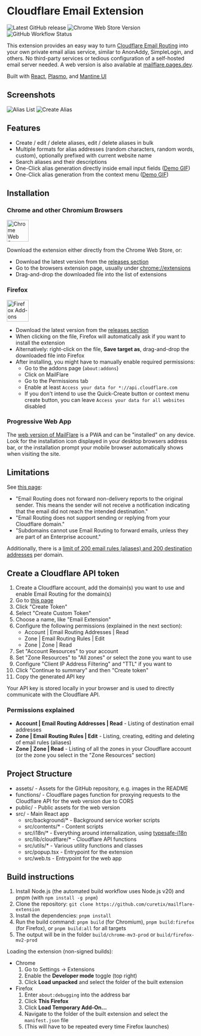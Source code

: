 # Cloudflare Email Extension

![Latest GitHub release](https://badgen.net/github/release/curetix/mailflare-extension)
![Chrome Web Store Version](https://badgen.net/chrome-web-store/v/aomfbgcabccoecaoimicmmkjdmdgcfpi)
![GitHub Workflow Status](https://badgen.net/github/checks/curetix/mailflare-extension/main)

This extension provides an easy way to turn [Cloudflare Email Routing](https://developers.cloudflare.com/email-routing/)
into your own private email alias service, similar to AnonAddy, SimpleLogin, and others.
No third-party services or tedious configuration of a self-hosted email server needed.
A web version is also available at [mailflare.pages.dev](https://mailflare.pages.dev/).

Built with [React](https://github.com/facebook/react), [Plasmo](https://github.com/PlasmoHQ/plasmo), and [Mantine UI](https://github.com/mantinedev/mantine)

## Screenshots

![Alias List](./assets/screen_aliases.png)
![Create Alias](./assets/screen_create_alias.png)

## Features

- Create / edit / delete aliases, edit / delete aliases in bulk
- Multiple formats for alias addresses (random characters, random words, custom), optionally prefixed with current website name
- Search aliases and their descriptions
- One-Click alias generation directly inside email input fields ([Demo GIF](./assets/screen_quick_create_button.gif))
- One-Click alias generation from the context menu ([Demo GIF](./assets/screen_context_menu.gif))

## Installation

### Chrome and other Chromium Browsers

<div>
  <a href="https://chromewebstore.google.com/detail/mailflare-email-alias-ext/aomfbgcabccoecaoimicmmkjdmdgcfpi">
    <img
      alt="Chrome Web Store"
      src="assets/chrome_web_store.png"
      height="58"
    />
  </a>
</div>

Download the extension either directly from the Chrome Web Store, or:

- Download the latest version from the [releases section](https://github.com/Curetix/mailflare-extension/releases/latest)
- Go to the browsers extension page, usually under [chrome://extensions](edge://extensions/)
- Drag-and-drop the downloaded file into the list of extensions

### Firefox

<div>
  <a href="https://github.com/Curetix/mailflare-extension/releases/latest">
    <img
      alt="Firefox Add-ons"
      src="assets/firefox_addons.png"
      height="58"
    />
  </a>
</div>

- Download the latest version from the [releases section](https://github.com/Curetix/mailflare-extension/releases/latest)
- When clicking on the file, Firefox will automatically ask if you want to install the extension
- Alternatively: right-click on the file, **Save target as**, drag-and-drop the downloaded file into Firefox
- After installing, you might have to manually enable required permissions:
  - Go to the addons page (`about:addons`)
  - Click on MailFlare
  - Go to the Permissions tab
  - Enable at least `Access your data for *://api.cloudflare.com`
  - If you don't intend to use the Quick-Create button or context menu create button, you can leave `Access your data for all websites` disabled

### Progressive Web App

The [web version of MailFlare](https://mailflare.pages.dev/) is a PWA and can be "installed" on any device.
Look for the installation icon displayed in your desktop browsers address bar, or the installation prompt your mobile
browser automatically shows when visiting the site.

## Limitations

See [this page](https://developers.cloudflare.com/email-routing/postmaster/#known-limitations):

- "Email Routing does not forward non-delivery reports to the original sender. This means the sender will not receive a notification indicating that the email did not reach the intended destination."
- "Email Routing does not support sending or replying from your Cloudflare domain."
- "Subdomains cannot use Email Routing to forward emails, unless they are part of an Enterprise account."

Additionally, there is a [limit of 200 email rules (aliases) and 200 destination addresses](https://developers.cloudflare.com/email-routing/limits/#rules-and-addresses) per domain.

## Create a Cloudflare API token

1. Create a Cloudflare account, add the domain(s) you want to use and enable Email Routing for the domain(s)
2. Go to [this page](https://dash.cloudflare.com/profile/api-tokens)
3. Click "Create Token"
4. Select "Create Custom Token"
5. Choose a name, like "Email Extension"
6. Configure the following permissions (explained in the next section):
   - Account | Email Routing Addresses | Read
   - Zone | Email Routing Rules | Edit
   - Zone | Zone | Read
7. Set "Account Resources" to your account
8. Set "Zone Resources" to "All zones" or select the zone you want to use
9. Configure "Client IP Address Filtering" and "TTL" if you want to
10. Click "Continue to summary" and then "Create token"
11. Copy the generated API key

Your API key is stored locally in your browser and is used to directly communicate with the Cloudflare API.

### Permissions explained

- **Account | Email Routing Addresses | Read** - Listing of destination email addresses
- **Zone | Email Routing Rules | Edit** - Listing, creating, editing and deleting of email rules (aliases)
- **Zone | Zone | Read** - Listing of all the zones in your Cloudflare account (or the zone you select in the "Zone Resources" section)

## Project Structure

- assets/ - Assets for the GitHub repository, e.g. images in the README
- functions/ - Cloudflare pages function for proxying requests to the Cloudflare API for the web version due to CORS
- public/ - Public assets for the web version
- src/ - Main React app
  - src/background/\* - Background service worker scripts
  - src/contents/\* - Content scripts
  - src/i18n/\* - Everything around internalization, using [typesafe-i18n](https://github.com/ivanhofer/typesafe-i18n)
  - src/lib/cloudflare/\* - Cloudflare API functions
  - src/utils/\* - Various utility functions and classes
  - src/popup.tsx - Entrypoint for the extension
  - src/web.ts - Entrypoint for the web app

## Build instructions

1. Install Node.js (the automated build workflow uses Node.js v20) and pnpm (with `npm install -g pnpm`)
2. Clone the repository: `git clone https://github.com/curetix/mailflare-extension`
3. Install the dependencies: `pnpm install`
4. Run the build command: `pnpm build` (for Chromium), `pnpm build:firefox` (for Firefox), or `pnpm build:all` for all targets
5. The output will be in the folder `build/chrome-mv3-prod` or `build/firefox-mv2-prod`

Loading the extension (non-signed builds):

- Chrome
  1. Go to Settings -> Extensions
  2. Enable the **Developer mode** toggle (top right)
  3. Click **Load unpacked** and select the folder of the built extension
- Firefox
  1. Enter `about:debugging` into the address bar
  2. Click **This Firefox**
  3. Click **Load Temporary Add-On...**
  4. Navigate to the folder of the built extension and select the `manifest.json` file
  5. (This will have to be repeated every time Firefox launches)
